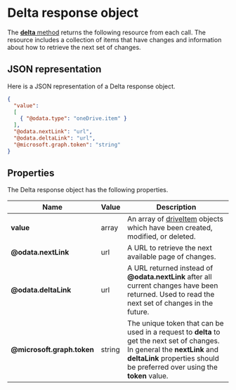 # Delta response object

The [**delta** method](../items/view_delta.md) returns the following resource from each call.
The resource includes a collection of items that have changes and information about how to retrieve the next set of changes.

## JSON representation

Here is a JSON representation of a Delta response object.

<!-- { "blockType": "resource", "@odata.type": "oneDrive.viewDelta",
       "optionalProperties": ["@odata.nextLink", "@odata.deltaLink", "@microsoft.graph.token"]} -->
```json
{
  "value":
  [
    { "@odata.type": "oneDrive.item" }
  ],
  "@odata.nextLink": "url",
  "@odata.deltaLink": "url",
  "@microsoft.graph.token": "string"
}
```

## Properties

The Delta response object has the following properties.

| Name                       | Value  | Description                                                                                                                                                                                              |
| -------------------------- | ------ | -------------------------------------------------------------------------------------------------------------------------------------------------------------------------------------------------------- |
| **value**                  | array  | An array of [driveItem][item-resource] objects which have been created, modified, or deleted.                                                                                                            |
| **@odata.nextLink**        | url    | A URL to retrieve the next available page of changes.                                                                                                                                                    |
| **@odata.deltaLink**       | url    | A URL returned instead of **@odata.nextLink** after all current changes have been returned. Used to read the next set of changes in the future.                                                          |
| **@microsoft.graph.token** | string | The unique token that can be used in a request to **delta** to get the next set of changes. In general the **nextLink** and **deltaLink** properties should be preferred over using the **token** value. |

[item-resource]: item.md

<!-- {
  "type": "#page.annotation",
  "description": "Get the changes since a previous moment in time defined by a token.",
  "section": "documentation",
  "tocPath": "Resources/Delta"
} -->
